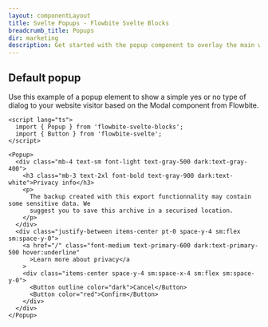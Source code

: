 ```yaml
---
layout: componentLayout
title: Svelte Popups - Flowbite Svelte Blocks
breadcrumb_title: Popups
dir: marketing
description: Get started with the popup component to overlay the main website content and showcase advertisement messages, cookie notices, and newsletter sign-ups.
---
```


## Default popup
Use this example of a popup element to show a simple yes or no type of dialog to your website
visitor based on the Modal component from Flowbite.


```svelte example class="flex justify-center items-start h-80"
<script lang="ts">
  import { Popup } from 'flowbite-svelte-blocks';
  import { Button } from 'flowbite-svelte';
</script>

<Popup>
  <div class="mb-4 text-sm font-light text-gray-500 dark:text-gray-400">
    <h3 class="mb-3 text-2xl font-bold text-gray-900 dark:text-white">Privacy info</h3>
    <p>
      The backup created with this export functionnality may contain some sensitive data. We
      suggest you to save this archive in a securised location.
    </p>
  </div>
  <div class="justify-between items-center pt-0 space-y-4 sm:flex sm:space-y-0">
    <a href="/" class="font-medium text-primary-600 dark:text-primary-500 hover:underline"
      >Learn more about privacy</a
    >
    <div class="items-center space-y-4 sm:space-x-4 sm:flex sm:space-y-0">
      <Button outline color="dark">Cancel</Button>
      <Button color="red">Confirm</Button>
    </div>
  </div>
</Popup>
```
